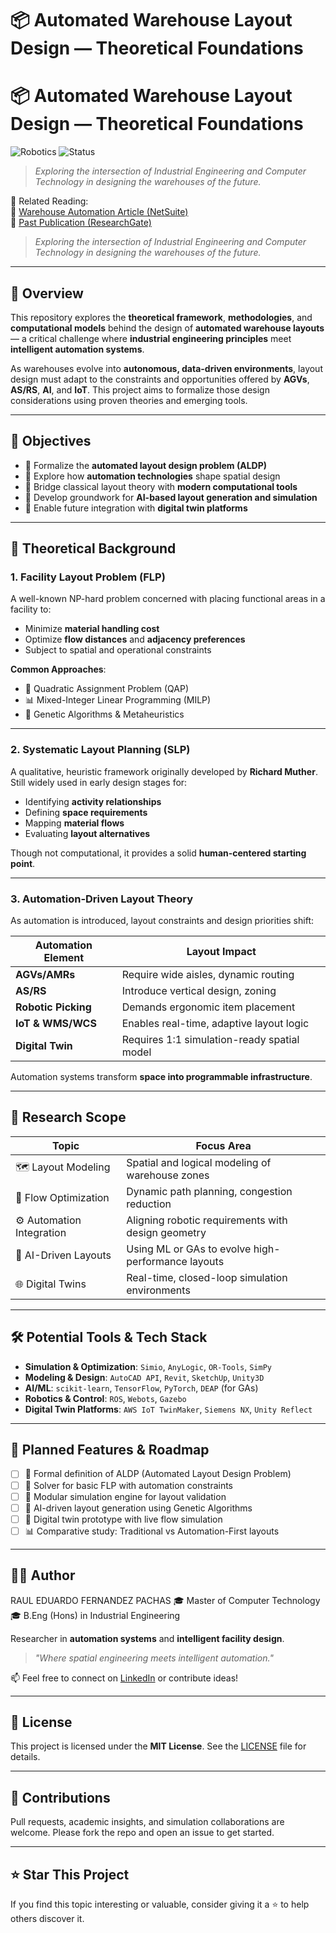 # 📦 Automated Warehouse Layout Design — Theoretical Foundations

# 📦 Automated Warehouse Layout Design — Theoretical Foundations

![Robotics](https://img.shields.io/badge/tech-Robotics%20%26%20AI-orange)
![Status](https://img.shields.io/badge/status-Theoretical%20Phase-yellow)

> *Exploring the intersection of Industrial Engineering and Computer Technology in designing the warehouses of the future.*

📖 Related Reading:  
🔗 [Warehouse Automation Article (NetSuite)](https://www.netsuite.com/portal/resource/articles/inventory-management/warehouse-automation.shtml)  
🔗 [Past Publication (ResearchGate)](https://www.researchgate.net/publication/390959077_Automated_Warehouse_Layout_Design_A_Software_Application)  

> *Exploring the intersection of Industrial Engineering and Computer Technology in designing the warehouses of the future.*

---

## 🧠 Overview

This repository explores the **theoretical framework**, **methodologies**, and **computational models** behind the design of **automated warehouse layouts** — a critical challenge where **industrial engineering principles** meet **intelligent automation systems**.

As warehouses evolve into **autonomous, data-driven environments**, layout design must adapt to the constraints and opportunities offered by **AGVs**, **AS/RS**, **AI**, and **IoT**. This project aims to formalize those design considerations using proven theories and emerging tools.

---

## 🎯 Objectives

- 📐 Formalize the **automated layout design problem (ALDP)**
- 🤖 Explore how **automation technologies** shape spatial design
- 🧮 Bridge classical layout theory with **modern computational tools**
- 🧠 Develop groundwork for **AI-based layout generation and simulation**
- 🔄 Enable future integration with **digital twin platforms**

---

## 📘 Theoretical Background

### 1. Facility Layout Problem (FLP)

A well-known NP-hard problem concerned with placing functional areas in a facility to:

- Minimize **material handling cost**  
- Optimize **flow distances** and **adjacency preferences**  
- Subject to spatial and operational constraints

**Common Approaches**:
- 🔢 Quadratic Assignment Problem (QAP)
- 📊 Mixed-Integer Linear Programming (MILP)
- 🧬 Genetic Algorithms & Metaheuristics

---

### 2. Systematic Layout Planning (SLP)

A qualitative, heuristic framework originally developed by **Richard Muther**. Still widely used in early design stages for:

- Identifying **activity relationships**
- Defining **space requirements**
- Mapping **material flows**
- Evaluating **layout alternatives**

Though not computational, it provides a solid **human-centered starting point**.

---

### 3. Automation-Driven Layout Theory

As automation is introduced, layout constraints and design priorities shift:

| Automation Element | Layout Impact |
|--------------------|---------------|
| **AGVs/AMRs** | Require wide aisles, dynamic routing |
| **AS/RS** | Introduce vertical design, zoning |
| **Robotic Picking** | Demands ergonomic item placement |
| **IoT & WMS/WCS** | Enables real-time, adaptive layout logic |
| **Digital Twin** | Requires 1:1 simulation-ready spatial model |

Automation systems transform **space into programmable infrastructure**.

---

## 🧪 Research Scope

| Topic                       | Focus Area                                               |
|----------------------------|-----------------------------------------------------------|
| 🗺️ Layout Modeling         | Spatial and logical modeling of warehouse zones           |
| 🔁 Flow Optimization       | Dynamic path planning, congestion reduction               |
| ⚙️ Automation Integration  | Aligning robotic requirements with design geometry        |
| 🧠 AI-Driven Layouts       | Using ML or GAs to evolve high-performance layouts         |
| 🌐 Digital Twins           | Real-time, closed-loop simulation environments             |

---

## 🛠️ Potential Tools & Tech Stack

- **Simulation & Optimization**: `Simio`, `AnyLogic`, `OR-Tools`, `SimPy`
- **Modeling & Design**: `AutoCAD API`, `Revit`, `SketchUp`, `Unity3D`
- **AI/ML**: `scikit-learn`, `TensorFlow`, `PyTorch`, `DEAP` (for GAs)
- **Robotics & Control**: `ROS`, `Webots`, `Gazebo`
- **Digital Twin Platforms**: `AWS IoT TwinMaker`, `Siemens NX`, `Unity Reflect`

---

## 🚧 Planned Features & Roadmap

- [ ] 🧾 Formal definition of ALDP (Automated Layout Design Problem)
- [ ] 🧮 Solver for basic FLP with automation constraints
- [ ] 🧪 Modular simulation engine for layout validation
- [ ] 🤖 AI-driven layout generation using Genetic Algorithms
- [ ] 🧵 Digital twin prototype with live flow simulation
- [ ] 📊 Comparative study: Traditional vs Automation-First layouts

---

## 👨‍🎓 Author

RAUL EDUARDO FERNANDEZ PACHAS
🎓 Master of Computer Technology  
🎓 B.Eng (Hons) in Industrial Engineering  

Researcher in **automation systems** and **intelligent facility design**.

> *"Where spatial engineering meets intelligent automation."*

📫 Feel free to connect on [LinkedIn](https://www.linkedin.com/in/raulfer-inde) or contribute ideas!

---

## 📄 License

This project is licensed under the **MIT License**. See the [LICENSE](LICENSE) file for details.

---

## 🤝 Contributions

Pull requests, academic insights, and simulation collaborations are welcome. Please fork the repo and open an issue to get started.

---

## ⭐ Star This Project

If you find this topic interesting or valuable, consider giving it a ⭐ to help others discover it.

